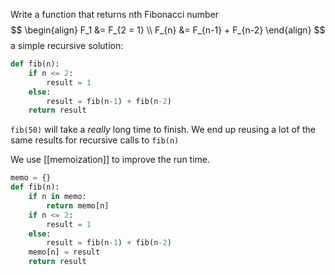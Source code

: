 Write a function that returns nth Fibonacci number
$$
\begin{align} 
F_1 &= F_{2 = 1} \\
F_{n} &= F_{n-1} + F_{n-2}
\end{align}
$$
a simple recursive solution:
```python
def fib(n):
	if n <= 2:
		result = 1
	else:
		result = fib(n-1) + fib(n-2)
	return result
```

`fib(50)` will take a _really_ long time to finish. We end up reusing a lot of the same results for recursive calls to `fib(n)` 

We use [[memoization]] to improve the run time. 

```python
memo = {}
def fib(n):
    if n in memo:
	    return memo[n]
	if n <= 2:
		result = 1
	else:
		result = fib(n-1) + fib(n-2)
	memo[n] = result
	return result
```

